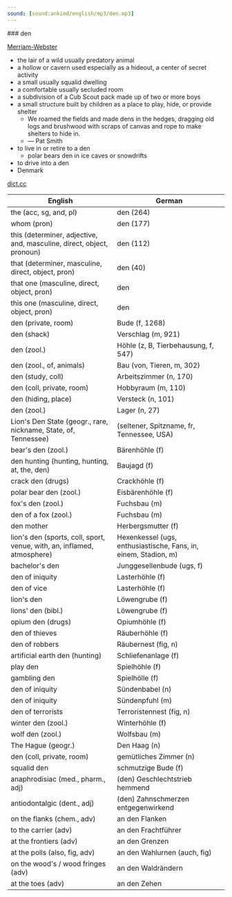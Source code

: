 ```yaml
---
sound: [sound:ankimd/english/mp3/den.mp3]
---
```


\### den

[Merriam-Webster](https://www.merriam-webster.com/dictionary/den)

- the lair of a wild usually predatory animal
- a hollow or cavern used especially as a hideout, a center of secret activity
- a small usually squalid dwelling
- a comfortable usually secluded room
- a subdivision of a Cub Scout pack made up of two or more boys
- a small structure built by children as a place to play, hide, or provide shelter
    - We roamed the fields and made dens in the hedges, dragging old logs and brushwood with scraps of canvas and rope to make shelters to hide in.
    - — Pat Smith
- to live in or retire to a den
    - polar bears den in ice caves or snowdrifts
- to drive into a den
- Denmark

[dict.cc](https://www.dict.cc/den)

| English        | German       |
| -------------- | ------------ |
| the (acc, sg, and, pl) | den (264) |
| whom (pron) | den (177) |
| this (determiner, adjective, and, masculine, direct, object, pronoun) | den (112) |
| that (determiner, masculine, direct, object, pron) | den (40) |
| that one (masculine, direct, object, pron) | den |
| this one (masculine, direct, object, pron) | den |
| den (private, room) | Bude (f, 1268) |
| den (shack) | Verschlag (m, 921) |
| den (zool.) | Höhle (z, B, Tierbehausung, f, 547) |
| den (zool., of, animals) | Bau (von, Tieren, m, 302) |
| den (study, coll) | Arbeitszimmer (n, 170) |
| den (coll, private, room) | Hobbyraum (m, 110) |
| den (hiding, place) | Versteck (n, 101) |
| den (zool.) | Lager (n, 27) |
| Lion's Den State (geogr., rare, nickname, State, of, Tennessee) |  (seltener, Spitzname, fr, Tennessee, USA) |
| bear's den (zool.) | Bärenhöhle (f) |
| den hunting (hunting, hunting, at, the, den) | Baujagd (f) |
| crack den (drugs) | Crackhöhle (f) |
| polar bear den (zool.) | Eisbärenhöhle (f) |
| fox's den (zool.) | Fuchsbau (m) |
| den of a fox (zool.) | Fuchsbau (m) |
| den mother | Herbergsmutter (f) |
| lion's den (sports, coll, sport, venue, with, an, inflamed, atmosphere) | Hexenkessel (ugs, enthusiastische, Fans, in, einem, Stadion, m) |
| bachelor's den | Junggesellenbude (ugs, f) |
| den of iniquity | Lasterhöhle (f) |
| den of vice | Lasterhöhle (f) |
| lion's den | Löwengrube (f) |
| lions' den (bibl.) | Löwengrube (f) |
| opium den (drugs) | Opiumhöhle (f) |
| den of thieves | Räuberhöhle (f) |
| den of robbers | Räubernest (fig, n) |
| artificial earth den (hunting) | Schliefenanlage (f) |
| play den | Spielhöhle (f) |
| gambling den | Spielhölle (f) |
| den of iniquity | Sündenbabel (n) |
| den of iniquity | Sündenpfuhl (m) |
| den of terrorists | Terroristennest (fig, n) |
| winter den (zool.) | Winterhöhle (f) |
| wolf den (zool.) | Wolfsbau (m) |
| The Hague (geogr.) | Den Haag (n) |
| den (coll, private, room) | gemütliches Zimmer (n) |
| squalid den | schmutzige Bude (f) |
| anaphrodisiac (med., pharm., adj) | (den) Geschlechtstrieb hemmend |
| antiodontalgic (dent., adj) | (den) Zahnschmerzen entgegenwirkend |
| on the flanks (chem., adv) | an den Flanken |
| to the carrier (adv) | an den Frachtführer |
| at the frontiers (adv) | an den Grenzen |
| at the polls (also, fig, adv) | an den Wahlurnen (auch, fig) |
| on the wood's / wood fringes (adv) | an den Waldrändern |
| at the toes (adv) | an den Zehen |
